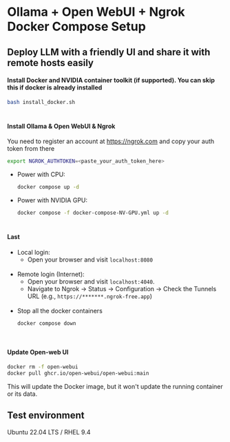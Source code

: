 # Ollama + Open WebUI + Ngrok Docker Compose Setup
## Deploy LLM with a friendly UI and share it with remote hosts easily
####  Install Docker and NVIDIA container toolkit (if supported). You can skip this if docker is already installed
  ```bash
  bash install_docker.sh
  ```

#
#### Install Ollama & Open WebUI & Ngrok
You need to register an account at https://ngrok.com and copy your auth token from there
  ```bash
  export NGROK_AUTHTOKEN=<paste_your_auth_token_here>
  ```

+ Power with CPU:
  ```bash
  docker compose up -d
  ```

+ Power with NVIDIA GPU:
   ```bash
  docker compose -f docker-compose-NV-GPU.yml up -d
  ``` 
#
#### Last
+ Local login:
  + Open your browser and visit `localhost:8080`<br/>
  &nbsp;
+ Remote login (Internet):
  + Open your browser and visit `localhost:4040`.
  + Navigate to Ngrok -> Status -> Configuration -> Check the Tunnels URL (e.g., `https://*******.ngrok-free.app`)<br/>
  &nbsp;
+ Stop all the docker containers
  ```bash
  docker compose down
  ```
&nbsp;

#### Update Open-web UI
```bash
docker rm -f open-webui
docker pull ghcr.io/open-webui/open-webui:main
``` 
This will update the Docker image, but it won't update the running container or its data.

## Test environment
Ubuntu 22.04 LTS / RHEL 9.4
